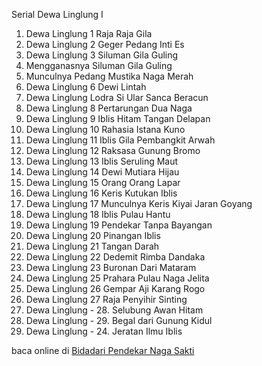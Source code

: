 Serial Dewa Linglung I
01. Dewa Linglung 1 Raja Raja Gila
02. Dewa Linglung 2 Geger Pedang Inti Es
03. Dewa Linglung 3 Siluman Gila Guling
04. Mengganasnya Siluman Gila Guling
05. Munculnya Pedang Mustika Naga Merah
06. Dewa Linglung 6 Dewi Lintah
07. Dewa Linglung Lodra Si Ular Sanca Beracun
08. Dewa Linglung 8 Pertarungan Dua Naga
09. Dewa Linglung 9 Iblis Hitam Tangan Delapan
10. Dewa Linglung 10 Rahasia Istana Kuno
11. Dewa Linglung 11 Iblis Gila Pembangkit Arwah
12. Dewa Linglung 12 Raksasa Gunung Bromo
13. Dewa Linglung 13 Iblis Seruling Maut
14. Dewa Linglung 14 Dewi Mutiara Hijau
15. Dewa Linglung 15 Orang Orang Lapar
16. Dewa Linglung 16 Keris Kutukan Iblis
17. Dewa Linglung 17 Munculnya Keris Kiyai Jaran
Goyang
18. Dewa Linglung 18 Iblis Pulau Hantu
19. Dewa Linglung 19 Pendekar Tanpa Bayangan
20. Dewa Linglung 20 Pinangan Iblis
21. Dewa Linglung 21 Tangan Darah
22. Dewa Linglung 22 Dedemit Rimba Dandaka
23. Dewa Linglung 23 Buronan Dari Mataram
24. Dewa Linglung 25 Prahara Pulau Naga Jelita
25. Dewa Linglung 26 Gempar Aji Karang Rogo
26. Dewa Linglung 27 Raja Penyihir Sinting
27. Dewa Linglung - 28. Selubung Awan Hitam
28. Dewa Linglung - 29. Begal dari Gunung Kidul
29. Dewa Linglung - 24. Jeratan Ilmu Iblis

baca online di <a href='http://cerita-silat.mywapblog.com' title='Pedang Sakti Cersil Istana Pendekar Dewa Naga Raja Iblis Racun Ceritasilat '> Bidadari Pendekar Naga Sakti</a>